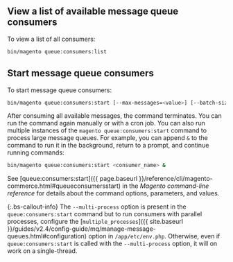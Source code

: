 ## View a list of available message queue consumers

To view a list of all consumers:

```bash
bin/magento queue:consumers:list
```

## Start message queue consumers

To start message queue consumers:

```bash
bin/magento queue:consumers:start [--max-messages=<value>] [--batch-size=<value>] [--single-thread] [--area-code=<value>] [--multi-process=<value>] <consumer_name>
```

After consuming all available messages, the command terminates. You can run the command again manually or with a cron job. You can also run multiple instances of the `magento queue:consumers:start` command to process large message queues. For example, you can append `&` to the command to run it in the background, return to a prompt, and continue running commands:

```bash
bin/magento queue:consumers:start <consumer_name> &
```

See [queue:consumers:start]({{ page.baseurl }}/reference/cli/magento-commerce.html#queueconsumersstart) in the _Magento command-line reference_ for details about the command options, parameters, and values.

{:.bs-callout-info}
The `--multi-process` option is present in the `queue:consumers:start` command but to run consumers with parallel processes, configure the [`multiple_processes`]({{ site.baseurl }}/guides/v2.4/config-guide/mq/manage-message-queues.html#configuration) option in `/app/etc/env.php`. Otherwise, even if `queue:consumers:start` is called with the `--multi-process` option, it will on work on a single-thread.
